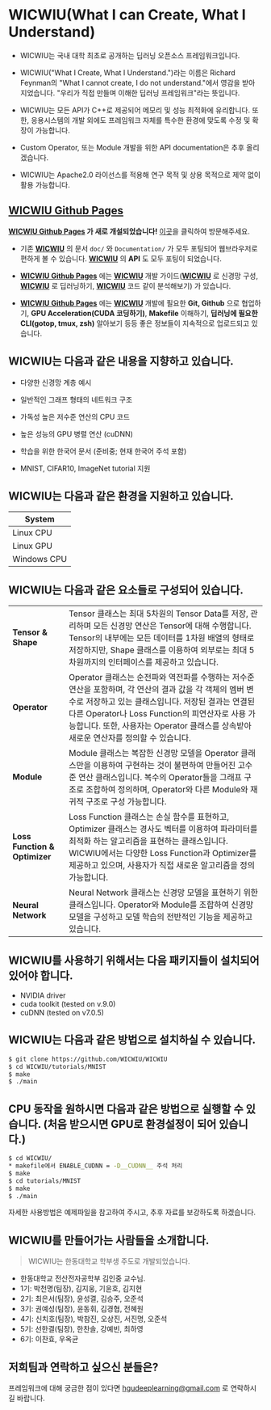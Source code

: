 # WICWIU(What I can Create, What I Understand)

* WICWIU는 국내 대학 최초로 공개하는 딥러닝 오픈소스 프레임워크입니다.

* WICWIU("What I Create, What I Understand.")라는 이름은 Richard Feynman의 "What I cannot create, I do not understand."에서 영감을 받아 지었습니다. "우리가 직접 만들며 이해한 딥러닝 프레임워크"라는 뜻입니다.

* WICWIU는 모든 API가 C++로 제공되어 메모리 및 성능 최적화에 유리합니다. 또한, 응용시스템의 개발 외에도 프레임워크 자체를 특수한 환경에 맞도록 수정 및 확장이 가능합니다.

* Custom Operator, 또는 Module 개발을 위한 API documentation은 추후 올리겠습니다.

* WICWIU는 Apache2.0 라이선스를 적용해 연구 목적 및 상용 목적으로 제약 없이 활용 가능합니다.

## [WICWIU Github Pages](https://wicwiu.github.io)

**[WICWIU Github Pages](https://wicwiu.github.io) 가 새로 개설되었습니다!** [이곳](https://wicwiu.github.io)을 클릭하여 방문해주세요.

- 기존 [**WICWIU**](https://github.com/WICWIU/WICWIU) 의 문서 `doc/` 와 `Documentation/` 가 모두 포팅되어 웹브라우저로 편하게 볼 수 있습니다. [**WICWIU**](https://github.com/WICWIU/WICWIU) 의 **API** 도 모두 포팅이 되었습니다.

- **[WICWIU Github Pages](https://wicwiu.github.io)** 에는 [**WICWIU**](https://github.com/WICWIU/WICWIU) 개발 가이드([**WICWIU**](https://github.com/WICWIU/WICWIU) 로 신경망 구성, [**WICWIU**](https://github.com/WICWIU/WICWIU) 로 딥러닝하기, [**WICWIU**](https://github.com/WICWIU/WICWIU) 코드 같이 분석해보기) 가 있습니다.

- **[WICWIU Github Pages](https://wicwiu.github.io)** 에는 [**WICWIU**](https://github.com/WICWIU/WICWIU) 개발에 필요한 **Git, Github** 으로 협업하기, **GPU Acceleration(CUDA 코딩하기)**, **Makefile** 이해하기, **딥러닝에 필요한 CLI(gotop, tmux, zsh)** 알아보기 등등 좋은 정보들이 지속적으로 업로드되고 있습니다.

## WICWIU는 다음과 같은 내용을 지향하고 있습니다.

* 다양한 신경망 계층 예시

* 일반적인 그래프 형태의 네트워크 구조

* 가독성 높은 저수준 연산의 CPU 코드

* 높은 성능의 GPU 병렬 연산 (cuDNN)

* 학습을 위한 한국어 문서 (준비중; 현재 한국어 주석 포함)

* MNIST, CIFAR10, ImageNet tutorial 지원

## WICWIU는 다음과 같은 환경을 지원하고 있습니다.

| System |
| --- |
| Linux CPU |
| Linux GPU |
| Windows CPU |


## WICWIU는 다음과 같은 요소들로 구성되어 있습니다.

<table>
<tr>
    <td><b> Tensor & Shape </b></td>
    <td> Tensor 클래스는 최대 5차원의 Tensor Data를 저장, 관리하며 모든 신경망 연산은 Tensor에 대해 수행합니다. Tensor의 내부에는 모든 데이터를 1차원 배열의 형태로 저장하지만, Shape 클래스를 이용하여 외부로는 최대 5차원까지의 인터페이스를 제공하고 있습니다. </td>
</tr>
<tr>
    <td><b> Operator </b></td>
    <td> Operator 클래스는 순전파와 역전파를 수행하는 저수준 연산을 포함하며, 각 연산의 결과 값을 각 객체의 멤버 변수로 저장하고 있는 클래스입니다. 저장된 결과는 연결된 다른 Operator나 Loss Function의 피연산자로 사용 가능합니다. 또한, 사용자는 Operator 클래스를 상속받아 새로운 연산자를 정의할 수 있습니다. </td>
</tr>
<tr>
    <td><b> Module </b></td>
    <td> Module 클래스는 복잡한 신경망 모델을 Operator 클래스만을 이용하여 구현하는 것이 불편하여 만들어진 고수준 연산 클래스입니다. 복수의 Operator들을 그래프 구조로 조합하여 정의하며, Operator와 다른 Module와 재귀적 구조로 구성 가능합니다. </td>
</tr>
<tr>
    <td><b> Loss Function & Optimizer  </b></td>
    <td> Loss Function 클래스는 손실 함수를 표현하고, Optimizer 클래스는 경사도 벡터를 이용하여 파라미터를 최적화 하는 알고리즘을 표현하는 클래스입니다. WICWIU에서는 다양한 Loss Function과 Optimizer를 제공하고 있으며, 사용자가 직접 새로운 알고리즘을 정의 가능합니다. </td>
</tr>
<tr> <td><b> Neural Network </b></td>
    <td> Neural Network 클래스는 신경망 모델을 표현하기 위한 클래스입니다. Operator와 Module를 조합하여 신경망 모델을 구성하고 모델 학습의 전반적인 기능을 제공하고 있습니다. </td>
</tr>
</table>


## WICWIU를 사용하기 위해서는 다음 패키지들이 설치되어 있어야 합니다.
* NVIDIA driver
* cuda toolkit (tested on v.9.0)
* cuDNN (tested on v7.0.5)

## WICWIU는 다음과 같은 방법으로 설치하실 수 있습니다.

```bash
$ git clone https://github.com/WICWIU/WICWIU
$ cd WICWIU/tutorials/MNIST
$ make
$ ./main
```
## CPU 동작을 원하시면 다음과 같은 방법으로 실행할 수 있습니다. (처음 받으시면 GPU로 환경설정이 되어 있습니다.)
```bash
$ cd WICWIU/
* makefile에서 ENABLE_CUDNN = -D__CUDNN__ 주석 처리
$ make
$ cd tutorials/MNIST
$ make
$ ./main
```
자세한 사용방법은 예제파일을 참고하여 주시고, 추후 자료를 보강하도록 하겠습니다.


## WICWIU를 만들어가는 사람들을 소개합니다.
> WICWIU는 한동대학교 학부생 주도로 개발되었습니다.

* 한동대학교 전산전자공학부 김인중 교수님.
* 1기: 박천명(팀장), 김지웅, 기윤호, 김지현
* 2기: 최은서(팀장), 윤성결, 김승주, 오준석
* 3기: 권예성(팀장), 윤동휘, 김경협, 전혜원
* 4기: 신치호(팀장), 박참진, 오상진, 서진명, 오준석
* 5기: 선한결(팀장), 한찬솔, 강예빈, 최하영
* 6기: 이찬효, 우옥균

## 저희팀과 연락하고 싶으신 분들은?
프레임워크에 대해 궁금한 점이 있다면 hgudeeplearning@gmail.com 로 연락하시길 바랍니다.
